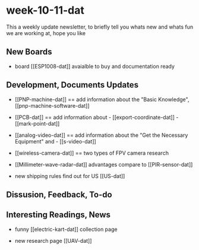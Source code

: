
# week-10-11-dat

This a weekly update newsletter, to briefly tell you whats new and whats fun we are working at, hope you like

## New Boards

- board [[ESP1008-dat]] avaialble to buy and documentation ready 

## Development, Documents Updates

- [[PNP-machine-dat]] == add information about the "Basic Knowledge", [[pnp-machine-software-dat]]

- [[PCB-dat]]   == add information about - [[export-coordinate-dat]] - [[mark-point-dat]]

- [[analog-video-dat]] == add information about the "Get the Necessary Equipment" and - [[s-video-dat]]

- [[wireless-camera-dat]] == two types of FPV camera research 
  
- [[Millimeter-wave-radar-dat]] advantages compare to [[PIR-sensor-dat]]

- new shipping rules find out for US [[US-dat]]

## Dissusion, Feedback, To-do



## Interesting Readings, News

- funny [[electric-kart-dat]] collection page 

- new research page [[UAV-dat]]



